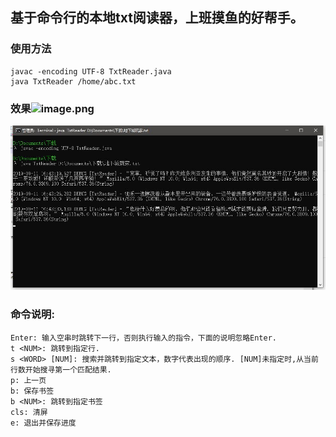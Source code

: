 ## 基于命令行的本地txt阅读器，上班摸鱼的好帮手。

### 使用方法
```
javac -encoding UTF-8 TxtReader.java
java TxtReader /home/abc.txt
```
### 效果![image.png](https://github.com/ghc931227/TxtReader/blob/master/%E8%BE%93%E5%87%BA%E6%95%88%E6%9E%9C.jpg)
![image.png](https://github.com/ghc931227/SlackerReader/blob/master/%E8%BE%93%E5%87%BA%E6%95%88%E6%9E%9C_cmd.jpg)


### 命令说明:

```
Enter: 输入空串时跳转下一行，否则执行输入的指令，下面的说明忽略Enter.
t <NUM>: 跳转到指定行.
s <WORD> [NUM]: 搜索并跳转到指定文本，数字代表出现的顺序. [NUM]未指定时,从当前行数开始搜寻第一个匹配结果.
p: 上一页
b: 保存书签
b <NUM>: 跳转到指定书签
cls: 清屏
e: 退出并保存进度
```
